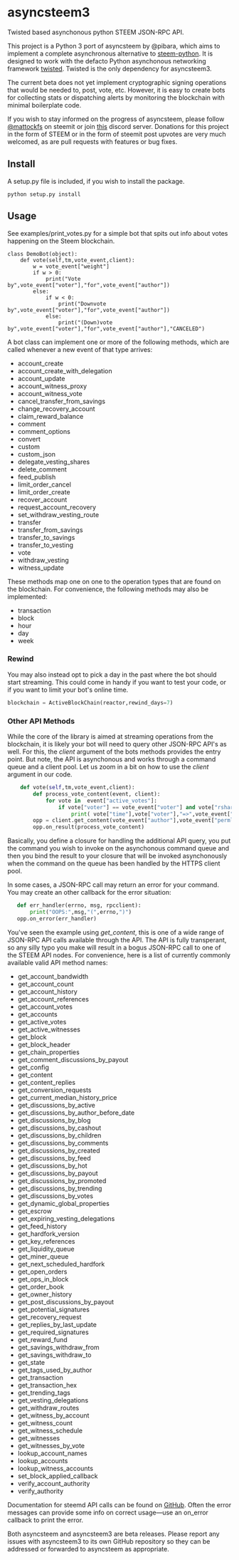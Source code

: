 # asyncsteem3
Twisted based asynchonous python STEEM JSON-RPC API.

This project is a Python 3 port of asyncsteem by @pibara, which aims to implement a complete asynchronous alternative to [steem-python](https://github.com/steemit/steem-python). It is designed to work with the defacto Python asynchonous networking framework [twisted](https://twistedmatrix.com/trac/). Twisted is the only dependency for asyncsteem3.

The current beta does not yet implement cryptographic signing operations that would be needed to, post, vote, etc. However, it is easy to create bots for collecting stats or dispatching alerts by monitoring the blockchain with minimal boilerplate code.

If you wish to stay informed on the progress of asyncsteem, please follow [@mattockfs](https://steemit.com/@mattockfs) on steemit or join [this](https://discord.gg/dUjUqmE) discord server. Donations for this project in the form of STEEM or in the form of steemit post upvotes are very much welcomed, as are pull requests with features or bug fixes.

## Install

A setup.py file is included, if you wish to install the package.

```
python setup.py install
```

## Usage

See examples/print_votes.py for a simple bot that spits out info about votes happening on the Steem blockchain.

```
class DemoBot(object):
    def vote(self,tm,vote_event,client):
        w = vote_event["weight"]
        if w > 0:
            print("Vote by",vote_event["voter"],"for",vote_event["author"])
        else:
            if w < 0:
                print("Downvote by",vote_event["voter"],"for",vote_event["author"])
            else:
                print("(Down)vote by",vote_event["voter"],"for",vote_event["author"],"CANCELED")
```

A bot class can implement one or more of the following methods, which are called whenever a new event of that type arrives:

* account\_create
* account\_create\_with\_delegation
* account\_update
* account\_witness\_proxy
* account\_witness\_vote
* cancel\_transfer\_from\_savings
* change\_recovery\_account
* claim\_reward\_balance
* comment
* comment\_options
* convert
* custom
* custom\_json
* delegate\_vesting_shares
* delete\_comment
* feed\_publish
* limit\_order\_cancel
* limit\_order\_create
* recover\_account
* request\_account\_recovery
* set\_withdraw\_vesting\_route
* transfer
* transfer\_from\_savings
* transfer\_to\_savings
* transfer\_to\_vesting
* vote
* withdraw\_vesting
* witness\_update

These methods map one on one to the operation types that are found on the blockchain. For convenience, the following methods may also be implemented:

* transaction
* block
* hour
* day
* week

### Rewind

You may also instead opt to pick a day in the past where the bot should start streaming. This could come in handy if you want to test your code, or if you want to limit your bot's online time.

```python
blockchain = ActiveBlockChain(reactor,rewind_days=7)
```

### Other API Methods

While the core of the library is aimed at streaming operations from the blockchain, it is likely your bot will need to query other JSON-RPC API's as well. For this, the *client* argument of the bots methods provides the entry point. But note, the API is asynchonous and works through a command queue and a client pool. Let us zoom in a bit on how to use the *client* argument in our code.

```python
    def vote(self,tm,vote_event,client):
        def process_vote_content(event, client):
            for vote in  event["active_votes"]:
                if vote["voter"] == vote_event["voter"] and vote["rshares"] != 0:
                    print( vote["time"],vote["voter"],"=>",vote_event["author"],vote["rshares"])
        opp = client.get_content(vote_event["author"],vote_event["permlink"])
        opp.on_result(process_vote_content)
```

Basically, you define a closure for handling the additional API query, you put the command you wish to invoke on the asynchonous command queue and then you bind the result to your closure that will be invoked asynchonously when the command on the queue has been handled by the HTTPS client pool.

In some cases, a JSON-RPC call may return an error for your command. You may create an other callback for the error situation:

```python
   def err_handler(errno, msg, rpcclient):
       print("OOPS:",msg,"(",errno,")")
   opp.on_error(err_handler)
```

You've seen the example using *get\_content*, this is one of a wide range of JSON-RPC API calls available through the API. The API is fully transperant, so any silly typo you make will result in a bogus JSON-RPC call to one of the STEEM API nodes. For convenience, here is a list of currently commonly available valid API method names:

* get\_account\_bandwidth
* get\_account\_count
* get\_account\_history
* get\_account\_references
* get\_account\_votes
* get\_accounts
* get\_active\_votes
* get\_active\_witnesses
* get\_block
* get\_block\_header
* get\_chain\_properties
* get\_comment\_discussions\_by\_payout
* get\_config
* get\_content
* get\_content\_replies
* get\_conversion\_requests
* get\_current\_median\_history\_price
* get\_discussions\_by\_active
* get\_discussions\_by\_author\_before\_date
* get\_discussions\_by\_blog
* get\_discussions\_by\_cashout
* get\_discussions\_by\_children
* get\_discussions\_by\_comments
* get\_discussions\_by\_created
* get\_discussions\_by\_feed
* get\_discussions\_by\_hot
* get\_discussions\_by\_payout
* get\_discussions\_by\_promoted
* get\_discussions\_by\_trending
* get\_discussions\_by\_votes
* get\_dynamic\_global\_properties
* get\_escrow
* get\_expiring\_vesting\_delegations
* get\_feed\_history
* get\_hardfork\_version
* get\_key\_references
* get\_liquidity\_queue
* get\_miner\_queue
* get\_next\_scheduled\_hardfork
* get\_open\_orders
* get\_ops\_in\_block
* get\_order\_book
* get\_owner\_history
* get\_post\_discussions\_by\_payout
* get\_potential\_signatures
* get\_recovery\_request
* get\_replies\_by\_last\_update
* get\_required\_signatures
* get\_reward\_fund
* get\_savings\_withdraw\_from
* get\_savings\_withdraw\_to
* get\_state
* get\_tags\_used\_by\_author
* get\_transaction
* get\_transaction\_hex
* get\_trending\_tags
* get\_vesting\_delegations
* get\_withdraw\_routes
* get\_witness\_by\_account
* get\_witness\_count
* get\_witness\_schedule
* get\_witnesses
* get\_witnesses\_by\_vote
* lookup\_account\_names
* lookup\_accounts
* lookup\_witness\_accounts
* set\_block\_applied\_callback
* verify\_account\_authority
* verify\_authority

Documentation for steemd API calls can be found on [GitHub](https://steemit.github.io/steemit-docs/). Often the error messages can provide some info on correct usage—use an on\_error callback to print the error.

Both asyncsteem and asyncsteem3 are beta releases. Please report any issues with asyncsteem3 to its own GitHub repository so they can be addressed or forwarded to asyncsteem as appropriate.
